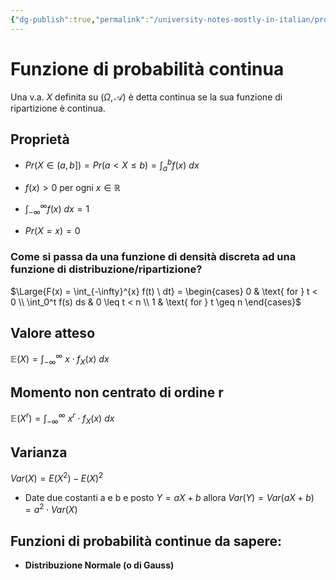 ```yaml
---
{"dg-publish":true,"permalink":"/university-notes-mostly-in-italian/probabilita-statistica-and-knowledge-discovery/teoria/funzione-di-probabilita-continua/","created":"2023-01-23T01:46:49.016+01:00","updated":"2023-01-23T01:46:49.016+01:00"}
---
```


# Funzione di probabilità continua
Una v.a. $X$ definita su $(\Omega, \mathcal A)$ è detta continua se la sua funzione di ripartizione è continua.

## Proprietà
- $Pr(X \in (a,b]) = Pr(a < X \leq b) = \int_{a}^{b} f(x) \ dx$

- $f(x) > 0$ per ogni $x \in \mathbb R$

- $\int_{-\infty}^{\infty} f(x) \ dx = 1$

- $Pr(X=x) = 0$

### Come si passa da una funzione di densità discreta ad una funzione di distribuzione/ripartizione?
$\Large{F(x) = \int_{-\infty}^{x} f(t) \ dt} = \begin{cases} 0 & \text{ for } t < 0 \\ \int_0^t f(s) ds & 0 \leq t < n \\ 1 & \text{ for } t \geq n \end{cases}$

## Valore atteso
$\mathbb{E}(X) = \int_{-\infty}^{\infty}\ x\cdot f_X(x) \ dx$

## Momento non centrato di ordine r
$\mathbb{E}(X^r) = \int_{-\infty}^{\infty}\ x^r\cdot f_X(x) \ dx$

## Varianza
$Var(X) = E(X^2) - E(X)^2$
- Date due costanti a e b e posto $Y = aX + b$ allora
	$Var(Y) = Var(aX + b) = a^2 \cdot Var(X)$
	
## Funzioni di probabilità continue da sapere:
- **Distribuzione Normale (o di Gauss)**

